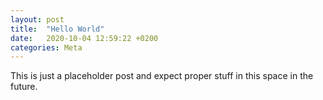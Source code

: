 ```yaml
---
layout: post
title:  "Hello World"
date:   2020-10-04 12:59:22 +0200
categories: Meta
---
```


This is just a placeholder post and expect proper stuff in this space in the
future.


